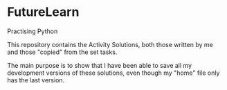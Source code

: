 # FutureLearn
Practising Python

This repository contains the Activity Solutions, both those written by me and those "copied" from the set tasks.

The main purpose is to show that I have been able to save all my development versions of these solutions, even though my "home" file only has the last version.
